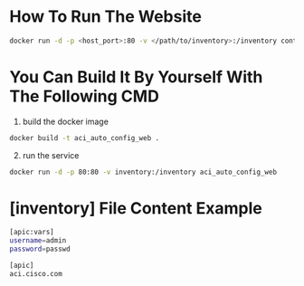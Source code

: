 How To Run The Website
===

```bash
docker run -d -p <host_port>:80 -v </path/to/inventory>:/inventory containers.cisco.com/jisi/aci_auto_config_web
```

You Can Build It By Yourself With The Following CMD
===

1. build the docker image

```bash
docker build -t aci_auto_config_web .
```

2. run the service

```bash
docker run -d -p 80:80 -v inventory:/inventory aci_auto_config_web
```

[inventory] File Content Example
===

```bash
[apic:vars]
username=admin
password=passwd

[apic]
aci.cisco.com
```

